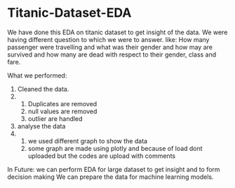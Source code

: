# Titanic-Dataset-EDA
We have done this EDA on titanic dataset to get insight of the data.
We were having different question to which we were to answer. like:
How many passenger were travelling and what was their gender and how may are survived and how many are dead with respect to their gender, class and fare.

What we performed:
1. Cleaned the data.
2. 1. Duplicates are removed
   2. null values are removed
   3. outlier are handled
3. analyse the data
4. 1. we used different graph to show the data
   2. some graph are made using plotly and because of load dont uploaded but the codes are upload with comments

In Future:
we can perform EDA for large dataset to get insight and to form decision making
We can prepare the data for machine learning models.
